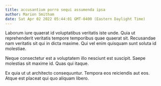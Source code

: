 ```yaml
---
title: accusantium porro sequi assumenda ipsa
author: Marion Smitham
date: Sat Apr 02 2022 05:44:01 GMT-0400 (Eastern Daylight Time)
---
```

Laborum iure quaerat id voluptatibus veritatis iste unde. Quia ut reprehenderit veritatis tempore temporibus quae quaerat sit. Recusandae nam veritatis sit qui in dicta maxime. Qui vel enim quisquam sunt soluta id molestiae.

 Neque consectetur est a voluptatem illo nesciunt est suscipit. Saepe molestias sit maxime id. Quas qui itaque.

 Ex quia ut ut architecto consequuntur. Tempora eos reiciendis aut eos. Atque est placeat qui quo aliquam libero.
